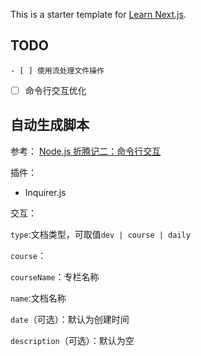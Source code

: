 This is a starter template for [Learn Next.js](https://nextjs.org/learn).

## TODO

	- [ ] 使用流处理文件操作
  - [ ] 命令行交互优化

## 自动生成脚本


参考： [Node.js 折腾记二：命令行交互](https://juejin.cn/post/6844903840886718472)

插件：

  - Inquirer.js

交互：

`type`:文档类型，可取值`dev | course | daily`

  `course`：

  `courseName`：专栏名称

  `name`:文档名称

  `date`（可选）：默认为创建时间

  `description`（可选）：默认为空
